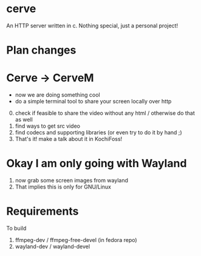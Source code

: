 # cerve

An HTTP server written in c.
Nothing special, just a personal project!


# Plan changes

# Cerve -> CerveM

- now we are doing something cool
- do a simple terminal tool to share your screen locally over http

0. check if feasible to share the video without any html / otherwise do that as well
1. find ways to get src video
2. find codecs and supporting libraries (or even try to do it by hand ;)
3. That's it! make a talk about it in KochiFoss!

# Okay I am only going with Wayland

1. now grab some screen images from wayland
2. That implies this is only for GNU/Linux




# Requirements

To build

1. ffmpeg-dev / ffmpeg-free-devel (in fedora repo)
2. wayland-dev / wayland-devel
